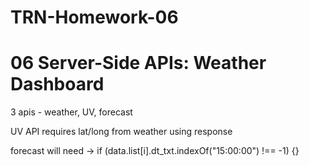 # TRN-Homework-06
# 06 Server-Side APIs: Weather Dashboard


3 apis - weather, UV, forecast 

UV API requires lat/long from weather using response 

forecast will need -> if (data.list[i].dt_txt.indexOf("15:00:00") !== -1) {}